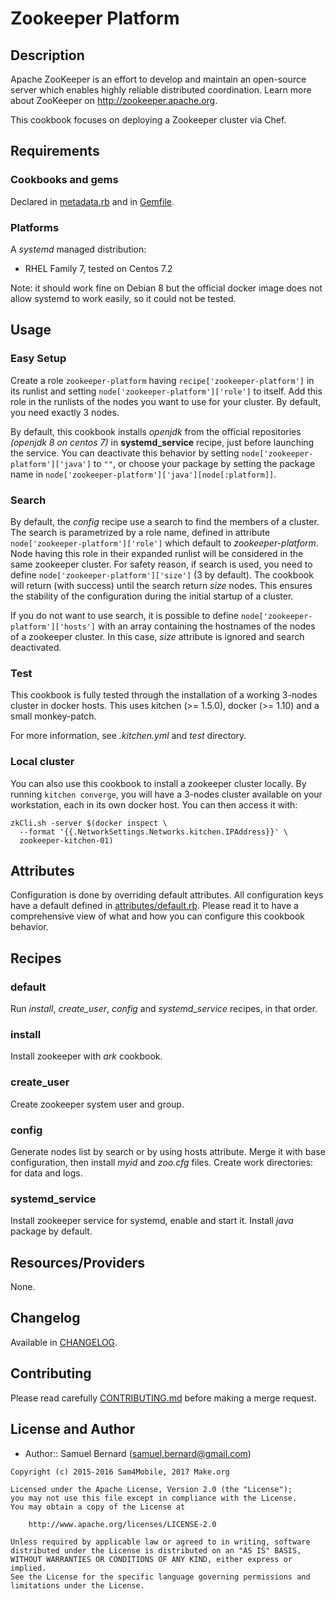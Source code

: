 Zookeeper Platform
==================

Description
-----------

Apache ZooKeeper is an effort to develop and maintain an open-source server
which enables highly reliable distributed coordination. Learn more about
ZooKeeper on <http://zookeeper.apache.org>.

This cookbook focuses on deploying a Zookeeper cluster via Chef.

Requirements
------------

### Cookbooks and gems

Declared in [metadata.rb](metadata.rb) and in [Gemfile](Gemfile).

### Platforms

A *systemd* managed distribution:
- RHEL Family 7, tested on Centos 7.2

Note: it should work fine on Debian 8 but the official docker image does not
allow systemd to work easily, so it could not be tested.

Usage
-----

### Easy Setup

Create a role `zookeeper-platform` having `recipe['zookeeper-platform']` in its
runlist and setting `node['zookeeper-platform']['role']` to itself. Add this
role in the runlists of the nodes you want to use for your cluster. By default,
you need exactly 3 nodes.

By default, this cookbook installs *openjdk* from the official repositories
*(openjdk 8 on centos 7)* in **systemd\_service** recipe, just before
launching the service. You can deactivate this behavior by setting
`node['zookeeper-platform']['java']` to `""`, or choose your package by setting
the package name in `node['zookeeper-platform']['java'][node[:platform]]`.

### Search

By default, the *config* recipe use a search to find the members of a cluster.
The search is parametrized by a role name, defined in attribute
`node['zookeeper-platform']['role']` which default to *zookeeper-platform*.
Node having this role in their expanded runlist will be considered in the same
zookeeper cluster. For safety reason, if search is used, you need to define
`node['zookeeper-platform']['size']` (3 by default). The cookbook will return
(with success) until the search return *size* nodes. This ensures the
stability of the configuration during the initial startup of a cluster.

If you do not want to use search, it is possible to define
`node['zookeeper-platform']['hosts']` with an array containing the hostnames of
the nodes of a zookeeper cluster. In this case, *size* attribute is ignored
and search deactivated.

### Test

This cookbook is fully tested through the installation of a working 3-nodes
cluster in docker hosts. This uses kitchen (>= 1.5.0), docker (>= 1.10) and
a small monkey-patch.

For more information, see *.kitchen.yml* and *test* directory.

### Local cluster

You can also use this cookbook to install a zookeeper cluster locally. By
running `kitchen converge`, you will have a 3-nodes cluster available on your
workstation, each in its own docker host. You can then access it with:

    zkCli.sh -server $(docker inspect \
      --format '{{.NetworkSettings.Networks.kitchen.IPAddress}}' \
      zookeeper-kitchen-01)

Attributes
----------

Configuration is done by overriding default attributes. All configuration keys
have a default defined in [attributes/default.rb](attributes/default.rb).
Please read it to have a comprehensive view of what and how you can configure
this cookbook behavior.

Recipes
-------

### default

Run *install*, *create\_user*, *config* and *systemd\_service* recipes, in that
order.

### install

Install zookeeper with *ark* cookbook.

### create\_user

Create zookeeper system user and group.

### config

Generate nodes list by search or by using hosts attribute. Merge it with base
configuration, then install *myid* and *zoo.cfg* files. Create work
directories: for data and logs.

### systemd\_service

Install zookeeper service for systemd, enable and start it. Install *java*
package by default.

Resources/Providers
-------------------

None.

Changelog
---------

Available in [CHANGELOG](CHANGELOG).

Contributing
------------

Please read carefully [CONTRIBUTING.md](CONTRIBUTING.md) before making a merge
request.

License and Author
------------------

- Author:: Samuel Bernard (<samuel.bernard@gmail.com>)

```text
Copyright (c) 2015-2016 Sam4Mobile, 2017 Make.org

Licensed under the Apache License, Version 2.0 (the "License");
you may not use this file except in compliance with the License.
You may obtain a copy of the License at

    http://www.apache.org/licenses/LICENSE-2.0

Unless required by applicable law or agreed to in writing, software
distributed under the License is distributed on an "AS IS" BASIS,
WITHOUT WARRANTIES OR CONDITIONS OF ANY KIND, either express or implied.
See the License for the specific language governing permissions and
limitations under the License.
```
